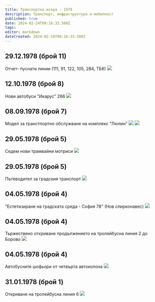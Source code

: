 ```yaml
---
title: Транспортна искра - 1978
description: Транспорт, инфраструктура и мобилност
published: true
date: 2024-02-24T09:16:33.500Z
tags: 
editor: markdown
dateCreated: 2024-02-24T09:16:33.500Z
---
```


## 29.12.1978 (брой 11)
Отчет- пуснати линии (111, 91, 122, 105, 284, ТБ6)
<img src="http://46.10.181.183:1518/trinmo/literature/vestnik-transportna-iskra/1978/1978.12.29-br11.jpg">

## 12.10.1978 (брой 8)
Нови автобуси "Икарус" 266
<img src="http://46.10.181.183:1518/trinmo/literature/vestnik-transportna-iskra/1978/1978.10.12-br8.jpg">

## 08.09.1978 (брой 7)
Модел за транстпортно обслужване на комплекс "Люлин"
<img src="http://46.10.181.183:1518/trinmo/literature/vestnik-transportna-iskra/1978/1978.09.08-br7-1.jpg">
<img src="http://46.10.181.183:1518/trinmo/literature/vestnik-transportna-iskra/1978/1978.09.08-br7-2.jpg">

## 29.05.1978 (брой 5)
Седем нови трамвайни мотриси
<img src="http://46.10.181.183:1518/trinmo/literature/vestnik-transportna-iskra/1978/1978.05.29-br5-1.jpg">

## 29.05.1978 (брой 5)
Пътеводител за градския транспорт
<img src="http://46.10.181.183:1518/trinmo/literature/vestnik-transportna-iskra/1978/1978.05.29-br5-2.jpg">

## 04.05.1978 (брой 4)
"Естетизиране на градската среда - София 78" (Нов спирконавес)
<img src="http://46.10.181.183:1518/trinmo/literature/vestnik-transportna-iskra/1978/1978.05.04-br4-3.jpg">

## 04.05.1978 (брой 4)
Тържествено откриване продължението на тролейбусна линия 2 до Борово
<img src="http://46.10.181.183:1518/trinmo/literature/vestnik-transportna-iskra/1978/1978.05.04-br4-2.jpg">

## 04.05.1978 (брой 4)
Автобусните шофьори от четвърта автоколона
<img src="9999999999999">

## 31.01.1978 (брой 1)
Откриване на тролейбусна линия 6
<img src="http://46.10.181.183:1518/trinmo/literature/vestnik-transportna-iskra/1978/1978.01.31-br1.jpg">
